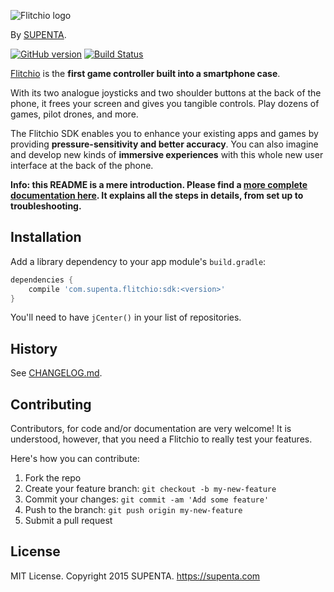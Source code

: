 ![Flitchio logo](https://raw.github.com/supenta/flitchio-sdk/master/flitchio_logo.png)

By [SUPENTA](https://supenta.com/).

[![GitHub version](https://badge.fury.io/gh/supenta%2Fflitchio-sdk.svg)](http://badge.fury.io/gh/supenta%2Fflitchio-sdk)
[![Build Status](https://travis-ci.org/SUPENTA/flitchio-sdk.svg)](https://travis-ci.org/SUPENTA/flitchio-sdk)

[Flitchio](https://flitch.io/) is the **first game controller built into a smartphone case**.

With its two analogue joysticks and two shoulder buttons at the back of the phone,
it frees your screen and gives you tangible controls. Play dozens of games, pilot drones, and more.

The Flitchio SDK enables you to enhance your existing apps and games by providing
**pressure-sensitivity and better accuracy**. You can also imagine and develop new kinds
of **immersive experiences** with this whole new user interface at the back of the phone.


**Info: this README is a mere introduction. Please find a [more complete documentation here](http://dev.flitch.io/).
It explains all the steps in details, from set up to troubleshooting.**


## Installation

Add a library dependency to your app module's `build.gradle`:

```gradle
dependencies {
    compile 'com.supenta.flitchio:sdk:<version>'
}
```

You'll need to have `jCenter()` in your list of repositories.


## History

See [CHANGELOG.md](CHANGELOG.md).


## Contributing

Contributors, for code and/or documentation are very welcome!
It is understood, however, that you need a Flitchio to really test your features.

Here's how you can contribute:

1. Fork the repo
2. Create your feature branch: `git checkout -b my-new-feature`
3. Commit your changes: `git commit -am 'Add some feature'`
4. Push to the branch: `git push origin my-new-feature`
5. Submit a pull request


## License

MIT License. Copyright 2015 SUPENTA. https://supenta.com
